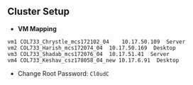 ## Cluster Setup

- **VM Mapping**
```
vm1 COL733_Chrystle_mcs172102_04	10.17.50.109  Server
vm2 COL733_Harish_mcs172074_04	10.17.50.169  Desktop
vm3 COL733_Shadab_mcs172076_04	10.17.51.41  Server
vm4 COL733_Keshav_csz178058_04_new 10.17.6.91  Desktop
```

- Change Root Password: `Cl0udC`